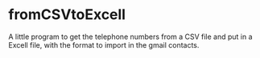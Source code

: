 # fromCSVtoExcell
A little program to get the telephone numbers from a CSV file and put in a Excell file, with the format to import in the gmail contacts.

